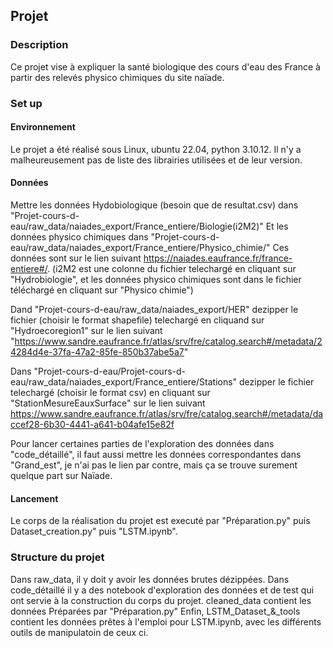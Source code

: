 ## Projet

### Description

Ce projet vise à expliquer la santé biologique des cours d'eau des France à partir des relevés physico chimiques du site naïade.

### Set up

#### Environnement
Le projet a été réalisé sous Linux, ubuntu 22.04, python 3.10.12.
Il n'y a malheureusement pas de liste des librairies utilisées et de leur version.

#### Données
Mettre les données Hydobiologique (besoin que de resultat.csv) dans "Projet-cours-d-eau/raw_data/naiades_export/France_entiere/Biologie(i2M2)"
Et les données physico chimiques dans "Projet-cours-d-eau/raw_data/naiades_export/France_entiere/Physico_chimie/"
Ces données sont sur le lien suivant https://naiades.eaufrance.fr/france-entiere#/.
(i2M2 est une colonne du fichier telechargé en cliquant sur "Hydrobiologie", et les données physico chimiques sont dans le fichier téléchargé en cliquant sur "Physico chimie")

Dand "Projet-cours-d-eau/raw_data/naiades_export/HER" dezipper le fichier (choisir le format shapefile) telechargé en cliquand sur "Hydroecoregion1" sur le lien suivant "https://www.sandre.eaufrance.fr/atlas/srv/fre/catalog.search#/metadata/24284d4e-37fa-47a2-85fe-850b37abe5a7"

Dans "Projet-cours-d-eau/Projet-cours-d-eau/raw_data/naiades_export/France_entiere/Stations" dezipper le fichier telechargé (choisir le format csv) en cliquant sur "StationMesureEauxSurface" sur le lien suivant https://www.sandre.eaufrance.fr/atlas/srv/fre/catalog.search#/metadata/daccef28-6b30-4441-a641-b04afe15e82f

Pour lancer certaines parties de l'exploration des données dans "code_détaillé", il faut aussi mettre les données correspondantes dans "Grand_est", je n'ai pas le lien par contre, mais ça se trouve surement quelque part sur Naïade.

#### Lancement
Le corps de la réalisation du projet est executé par "Préparation.py" puis Dataset_creation.py" puis "LSTM.ipynb".

### Structure du projet

Dans raw_data, il y doit y avoir les données brutes dézippées.
Dans code_détaillé il y a des notebook d'exploration des données et de test qui ont servie à la construction du corps du projet.
cleaned_data contient les données Préparées par "Préparation.py" 
Enfin, LSTM_Dataset_&_tools contient les données prêtes à l'emploi pour LSTM.ipynb, avec les différents outils de manipulatoin de ceux ci.

